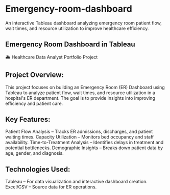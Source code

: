 # Emergency-room-dashboard
An interactive Tableau dashboard analyzing emergency room patient flow, wait times, and resource utilization to improve healthcare efficiency.

## Emergency Room Dashboard in Tableau

🚑 Healthcare Data Analyst Portfolio Project

## Project Overview:

This project focuses on building an Emergency Room (ER) Dashboard using Tableau to analyze patient flow, wait times, and resource utilization in a hospital's ER department. The goal is to provide insights into improving efficiency and patient care.

## Key Features:

Patient Flow Analysis – Tracks ER admissions, discharges, and patient waiting times.
Capacity Utilization – Monitors bed occupancy and staff availability.
Time-to-Treatment Analysis – Identifies delays in treatment and potential bottlenecks.
Demographic Insights – Breaks down patient data by age, gender, and diagnosis.

## Technologies Used:

Tableau – For data visualization and interactive dashboard creation.
Excel/CSV – Source data for ER operations.
